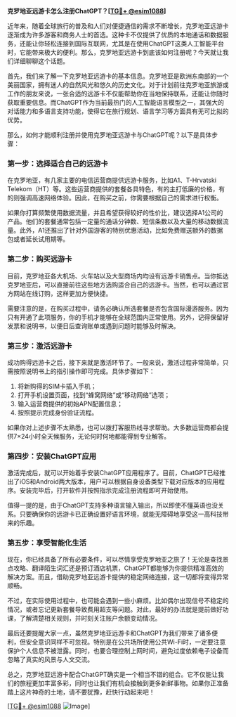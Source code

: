 **克罗地亚远游卡怎么注册ChatGPT？[[TG💪+ @esim1088](https://t.me/s/esim1088)]**

近年来，随着全球旅行的普及和人们对便捷通信的需求不断增长，克罗地亚远游卡逐渐成为许多游客和商务人士的首选。这种卡不仅提供了优质的本地通话和数据服务，还能让你轻松连接到国际互联网，尤其是在使用ChatGPT这类人工智能平台时，它能带来极大的便利。那么，克罗地亚远游卡到底该如何注册呢？今天就让我们详细聊聊这个话题。

首先，我们来了解一下克罗地亚远游卡的基本信息。克罗地亚是欧洲东南部的一个美丽国家，拥有迷人的自然风光和悠久的历史文化。对于计划前往克罗地亚旅游或工作的朋友来说，一张合适的远游卡不仅能帮助你在当地保持联系，还能让你随时获取重要信息。而ChatGPT作为当前最热门的人工智能语言模型之一，其强大的对话能力和多语言支持功能，使得它在旅行规划、语言学习等方面具有无可比拟的优势。

那么，如何才能顺利注册并使用克罗地亚远游卡与ChatGPT呢？以下是具体步骤：

### 第一步：选择适合自己的远游卡

在克罗地亚，有几家主要的电信运营商提供远游卡服务，比如A1、T-Hrvatski Telekom（HT）等。这些运营商提供的套餐各具特色，有的主打低廉的价格，有的则强调高速网络体验。因此，在购买之前，你需要根据自己的需求进行权衡。

如果你打算频繁使用数据流量，并且希望获得较好的性价比，建议选择A1公司的产品。他们的套餐通常包括一定量的通话分钟数、短信条数以及大量的移动数据流量。此外，A1还推出了针对外国游客的特别优惠活动，比如免费赠送额外的数据包或者延长试用期等。

### 第二步：购买远游卡

目前，克罗地亚各大机场、火车站以及大型商场内均设有远游卡销售点。当你抵达克罗地亚后，可以直接前往这些地方选购适合自己的远游卡。当然，也可以通过官方网站在线订购，这样更加方便快捷。

需要注意的是，在购买过程中，请务必确认所选套餐是否包含国际漫游服务。因为只有开通了此项服务，你的手机才能够在全球范围内正常使用。另外，记得保留好发票和说明书，以便日后查询账单或遇到问题时能够及时解决。

### 第三步：激活远游卡

成功购得远游卡之后，接下来就是激活环节了。一般来说，激活过程非常简单，只需按照说明书上的指引操作即可完成。具体步骤如下：

1. 将新购得的SIM卡插入手机；
2. 打开手机设置页面，找到“蜂窝网络”或“移动网络”选项；
3. 输入运营商提供的初始APN配置信息；
4. 按照提示完成身份验证流程。

如果你对上述步骤不太熟悉，也可以拨打客服热线寻求帮助。大多数运营商都会提供7×24小时全天候服务，无论何时何地都能得到专业解答。

### 第四步：安装ChatGPT应用

激活完成后，就可以开始着手安装ChatGPT应用程序了。目前，ChatGPT已经推出了iOS和Android两大版本，用户可以根据自身设备类型下载对应版本的应用程序。安装完毕后，打开软件并按照指示完成注册流程即可开始使用。

值得一提的是，由于ChatGPT支持多种语言输入输出，所以即使不懂英语也没关系。只要确保你的远游卡已正确设置好语言环境，就能无障碍地享受这一高科技带来的乐趣。

### 第五步：享受智能化生活

现在，你已经具备了所有必要条件，可以尽情享受克罗地亚之旅了！无论是查找景点攻略、翻译陌生词汇还是预订酒店机票，ChatGPT都能够为你提供精准高效的解决方案。而且，借助克罗地亚远游卡提供的稳定网络连接，这一切都将变得异常顺畅。

不过，在实际使用过程中，也可能会遇到一些小麻烦。比如偶尔出现信号不稳定的情况，或者忘记更新套餐导致费用超支等问题。对此，最好的办法就是提前做好功课，了解清楚相关规则，并时刻关注账户余额变动情况。

最后还要提醒大家一点，虽然克罗地亚远游卡和ChatGPT为我们带来了诸多便利，但安全意识同样不可忽视。特别是在公共场所使用公共Wi-Fi时，一定要注意保护个人信息不被泄露。同时，也要合理控制上网时间，避免过度依赖电子设备而忽略了真实的风景与人文交流。

总之，克罗地亚远游卡配合ChatGPT确实是一个相当不错的组合。它不仅能让我们的旅程更加丰富多彩，同时也让我们有机会接触到更多新鲜事物。如果你正准备踏上这片神奇的土地，请不要犹豫，赶快行动起来吧！

[[TG💪+ @esim1088](https://t.me/s/esim1088) ![Image](https://i.postimg.cc/4NQfJmqS/Snipaste-2025-05-13-00-14-12.png)]
